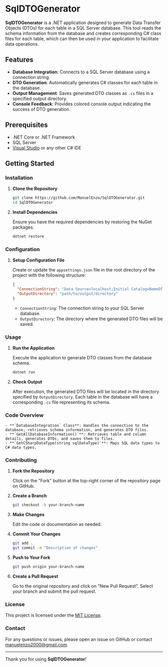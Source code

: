 # SqlDTOGenerator

**SqlDTOGenerator** is a .NET application designed to generate Data Transfer Objects (DTOs) for each table in a SQL Server database. This tool reads the schema information from the database and creates corresponding C# class files for each table, which can then be used in your application to facilitate data operations.

## Features

- **Database Integration**: Connects to a SQL Server database using a connection string.
- **DTO Generation**: Automatically generates C# classes for each table in the database.
- **Output Management**: Saves generated DTO classes as `.cs` files in a specified output directory.
- **Console Feedback**: Provides colored console output indicating the success of DTO generation.

## Prerequisites

- .NET Core or .NET Framework
- SQL Server
- [Visual Studio](https://visualstudio.microsoft.com/) or any other C# IDE

## Getting Started

### Installation

1. **Clone the Repository**

    ```bash
    git clone https://github.com/ManuelEnzo/SqlDTOGenerator.git
    cd SqlDTOGenerator
    ```

2. **Install Dependencies**

    Ensure you have the required dependencies by restoring the NuGet packages.

    ```bash
    dotnet restore
    ```

### Configuration

1. **Setup Configuration File**

    Create or update the `appsettings.json` file in the root directory of the project with the following structure:

    ```json
    {
      "ConnectionString": "Data Source=localhost;Initial Catalog=NameOfDB;Integrated Security=True;",
      "OutputDirectory": "path/to/output/directory"
    }
    ```

    - `ConnectionString`: The connection string to your SQL Server database.
    - `OutputDirectory`: The directory where the generated DTO files will be saved.

### Usage

1. **Run the Application**

    Execute the application to generate DTO classes from the database schema.

    ```bash
    dotnet run
    ```

2. **Check Output**

    After execution, the generated DTO files will be located in the directory specified by `OutputDirectory`. Each table in the database will have a corresponding `.cs` file representing its schema.

### Code Overview

    - **`DatabaseIntegration` Class**: Handles the connection to the database, retrieves schema information, and generates DTO files.
    - **`GetAllDatabaseInformation()`**: Retrieves table and column details, generates DTOs, and saves them to files.
    - **`GetCSharpDataType(string sqlDataType)`**: Maps SQL data types to C# data types.

### Contributing

1. **Fork the Repository**

    Click on the "Fork" button at the top-right corner of the repository page on GitHub.

2. **Create a Branch**

    ```bash
    git checkout -b your-branch-name
    ```

3. **Make Changes**

    Edit the code or documentation as needed.

4. **Commit Your Changes**

    ```bash
    git add .
    git commit -m "Description of changes"
    ```

5. **Push to Your Fork**

    ```bash
    git push origin your-branch-name
    ```

6. **Create a Pull Request**

    Go to the original repository and click on "New Pull Request". Select your branch and submit the pull request.

### License

This project is licensed under the [MIT License](LICENSE).

### Contact

For any questions or issues, please open an issue on GitHub or contact [manuelenzo2000@gmail.com](mailto:manuelenzo2000@gmail.com).

---

Thank you for using **SqlDTOGenerator**!

